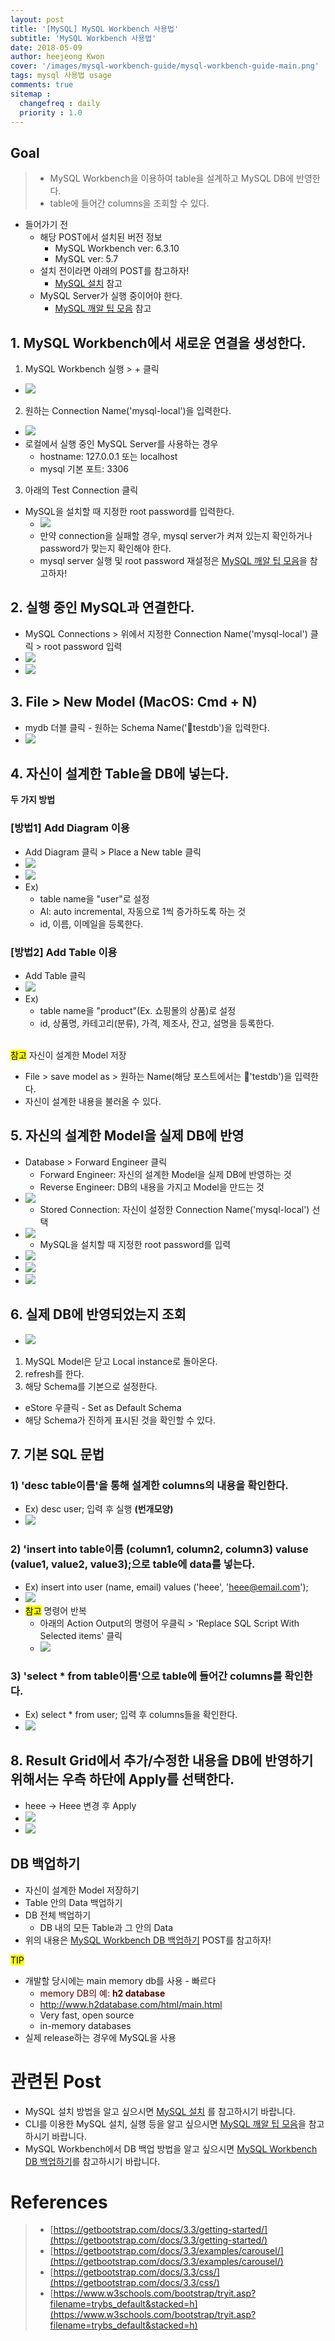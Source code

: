 ```yaml
---
layout: post
title: '[MySQL] MySQL Workbench 사용법'
subtitle: 'MySQL Workbench 사용법'
date: 2018-05-09
author: heejeong Kwon
cover: '/images/mysql-workbench-guide/mysql-workbench-guide-main.png'
tags: mysql 사용법 usage
comments: true
sitemap :
  changefreq : daily
  priority : 1.0
---
```



## Goal
> - MySQL Workbench을 이용하여 table을 설계하고 MySQL DB에 반영한다.
> - table에 들어간 columns을 조회할 수 있다.

* 들어가기 전
  * 해당 POST에서 설치된 버전 정보 
    * MySQL Workbench ver: 6.3.10
    * MySQL ver: 5.7
  * 설치 전이라면 아래의 POST를 참고하자!
    * [MySQL 설치](https://gmlwjd9405.github.io/2018/05/09/mysql-download.html) 참고 
  * MySQL Server가 실행 중이어야 한다.
    * [MySQL 깨알 팁 모음](https://gmlwjd9405.github.io/2018/12/23/mysql-tips.html) 참고 

## 1. MySQL Workbench에서 새로운 연결을 생성한다.
1. MySQL Workbench 실행 > + 클릭 
* ![](/images/mysql-workbench-guide/mac-guide1.png)
2. 원하는 Connection Name('mysql-local')을 입력한다.
* ![](/images/mysql-workbench-guide/mac-guide2.png)
* 로컬에서 실행 중인 MySQL Server를 사용하는 경우
  * hostname: 127.0.0.1 또는 localhost
  * mysql 기본 포트: 3306
3. 아래의 Test Connection 클릭 
* MySQL을 설치할 때 지정한 root password를 입력한다.
  * ![](/images/mysql-workbench-guide/mac-guide3.png)
  * 만약 connection을 실패할 경우, mysql server가 켜져 있는지 확인하거나 password가 맞는지 확인해야 한다.
  * mysql server 실행 및 root password 재설정은 [MySQL 깨알 팁 모음](https://gmlwjd9405.github.io/2018/12/23/mysql-tips.html)을 참고하자!

## 2. 실행 중인 MySQL과 연결한다.
* MySQL Connections > 위에서 지정한 Connection Name('mysql-local') 클릭 > root password 입력
* ![](/images/mysql-workbench-guide/mac-guide4.png)
* ![](/images/mysql-workbench-guide/mac-guide5.png)

## 3. File > New Model (MacOS: Cmd + N)
* mydb 더블 클릭 - 원하는 Schema Name('testdb')을 입력한다.
* ![](/images/mysql-workbench-guide/mac-guide6-0.png)

## 4. 자신이 설계한 Table을 DB에 넣는다.
**두 가지 방법**

### [방법1] Add Diagram 이용
* Add Diagram 클릭 > Place a New table 클릭 
* ![](/images/mysql-workbench-guide/mac-guide7-1-0.png)
* ![](/images/mysql-workbench-guide/mac-guide7-2.png)
* Ex)
  * table name을 "user"로 설정
  * AI: auto incremental, 자동으로 1씩 증가하도록 하는 것
  * id, 이름, 이메일을 등록한다.

### [방법2] Add Table 이용
* Add Table 클릭
* ![](/images/mysql-workbench-guide/mac-guide8.png)
* Ex)
  * table name을 "product"(Ex. 쇼핑몰의 상품)로 설정
  * id, 상품명, 카테고리(분류), 가격, 제조사, 잔고, 설명을 등록한다.

<br><mark>참고</mark> 자신이 설계한 Model 저장 
<!-- * ![](/images/mysql-workbench-guide/mac-guide9-1.png) -->
<!-- * ![](/images/mysql-workbench-guide/mac-guide9-2.png) -->
* File > save model as > 원하는 Name(해당  포스트에서는 'testdb')을 입력한다.
* 자신이 설계한 내용을 불러올 수 있다.

## 5. 자신의 설계한 Model을 실제 DB에 반영 
* Database > Forward Engineer 클릭
  * Forward Engineer: 자신의 설계한 Model을 실제 DB에 반영하는 것
  * Reverse Engineer: DB의 내용을 가지고 Model을 만드는 것 
* ![](/images/mysql-workbench-guide/mac-guide10-1.png)
  * Stored Connection: 자신이 설정한 Connection Name('mysql-local') 선택 
* ![](/images/mysql-workbench-guide/mac-guide10-2.png)
  * MySQL을 설치할 때 지정한 root password를 입력
* ![](/images/mysql-workbench-guide/mac-guide10-3.png)
* ![](/images/mysql-workbench-guide/mac-guide10-4.png)
* ![](/images/mysql-workbench-guide/mac-guide10-5.png)

## 6. 실제 DB에 반영되었는지 조회
* ![](/images/mysql-workbench-guide/mac-guide11.png) 

1. MySQL Model은 닫고 Local instance로 돌아온다.
2. refresh를 한다.
3. 해당 Schema를 기본으로 설정한다.
  * eStore 우클릭 - Set as Default Schema
  * 해당 Schema가 진하게 표시된 것을 확인할 수 있다.

## 7. 기본 SQL 문법
### 1) 'desc table이름'을 통해 설계한 columns의 내용을 확인한다.
* Ex) desc user; 입력 후 실행 **(번개모양)**
* ![](/images/mysql-workbench-guide/mac-guide12-1-0.png) 

### 2) 'insert into table이름 (column1, column2, column3) valuse (value1, value2, value3);으로 table에 data를 넣는다.
* Ex) insert into user (name, email) values ('heee', 'heee@email.com');
* ![](/images/mysql-workbench-guide/mac-guide12-2.png) 
* <mark>참고</mark> 명령어 반복
  * 아래의 Action Output의 명령어 우클릭 > 'Replace SQL Script With Selected items' 클릭
  * ![](/images/mysql-workbench-guide/mac-guide13.png) 

### 3) 'select * from table이름'으로 table에 들어간 columns를 확인한다.
* Ex) select * from user; 입력 후 columns들을 확인한다.
* ![](/images/mysql-workbench-guide/mac-guide12-3.png)


## 8. Result Grid에서 추가/수정한 내용을 DB에 반영하기 위해서는 우측 하단에 Apply를 선택한다.
* heee -> Heee 변경 후 Apply
* ![](/images/mysql-workbench-guide/mac-guide14-1-0.png) 
* ![](/images/mysql-workbench-guide/mac-guide14-2.png)


## DB 백업하기
* 자신이 설계한 Model 저장하기
* Table 안의 Data 백업하기
* DB 전체 백업하기 
  * DB 내의 모든 Table과 그 안의 Data
* 위의 내용은 [MySQL Workbench DB 백업하기](https://gmlwjd9405.github.io/2018/12/28/mysql-workbench-guide-db-backup.html) POST를 참고하자!


<mark>TIP</mark>  
* 개발할 당시에는 main memory db를 사용 - 빠르다
  * <span style="color:#4d0000">memory DB의 예: **h2 database**</span>  
  * http://www.h2database.com/html/main.html
  * Very fast, open source
  * in-memory databases
* 실제 release하는 경우에 MySQL을 사용



# 관련된 Post
* MySQL 설치 방법을 알고 싶으시면 [MySQL 설치](https://gmlwjd9405.github.io/2018/05/09/mysql-download.html) 를 참고하시기 바랍니다.
* CLI를 이용한 MySQL 설치, 실행 등을 알고 싶으시면 [MySQL 깨알 팁 모음](https://gmlwjd9405.github.io/2018/12/23/mysql-tips.html)을 참고하시기 바랍니다.
* MySQL Workbench에서 DB 백업 방법을 알고 싶으시면 [MySQL Workbench DB 백업하기](https://gmlwjd9405.github.io/2018/12/28/mysql-workbench-guide-db-backup.html)를 참고하시기 바랍니다.


# References
> - [https://getbootstrap.com/docs/3.3/getting-started/](https://getbootstrap.com/docs/3.3/getting-started/)
> - [https://getbootstrap.com/docs/3.3/examples/carousel/](https://getbootstrap.com/docs/3.3/examples/carousel/)
> - [https://getbootstrap.com/docs/3.3/css/](https://getbootstrap.com/docs/3.3/css/)
> - [https://www.w3schools.com/bootstrap/tryit.asp?filename=trybs_default&stacked=h](https://www.w3schools.com/bootstrap/tryit.asp?filename=trybs_default&stacked=h)
